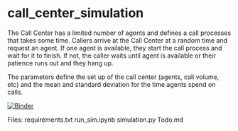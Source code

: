 # call_center_simulation

The Call Center has a limited number of agents and defines a call processes that takes some time. 
Callers arrive at the Call Center at a random time and request an agent.
If one agent is available, they start the call process and wait for it to finish. 
If not, the caller waits until agent is available or their patience runs out and they hang up.

The parameters define the set up of the call center (agents, call volume, etc) and the mean and standard deviation for the time agents spend on calls.

[![Binder](https://mybinder.org/badge_logo.svg)](https://mybinder.org/v2/gh/kldarter/call_center_simulation/HEAD)

Files:
requirements.txt
run_sim.ipynb
simulation.py
Todo.md

